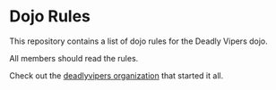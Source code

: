 Dojo Rules
==========

This repository contains a list of dojo rules for the Deadly Vipers dojo.

All members should read the rules.

Check out the [deadlyvipers organization](https://github.com/deadlyvipers) that started it all.

